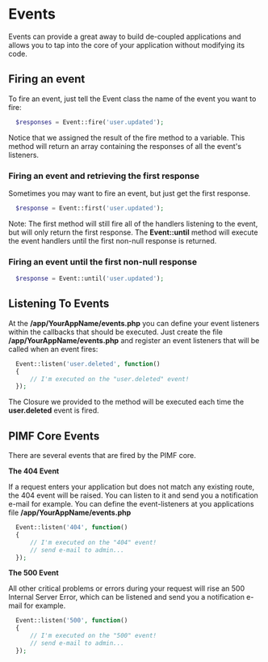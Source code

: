 # Events

Events can provide a great away to build de-coupled applications and allows you to tap into the core of your
application without modifying its code.

## Firing an event
To fire an event, just tell the Event class the name of the event you want to fire:

```php
  $responses = Event::fire('user.updated');
```
Notice that we assigned the result of the fire method to a variable. This method will return an array containing the
responses of all the event's listeners.

### Firing an event and retrieving the first response
Sometimes you may want to fire an event, but just get the first response.

```php
  $response = Event::first('user.updated');
```
Note: The first method will still fire all of the handlers listening to the event, but will only return the first response.
The **Event::until** method will execute the event handlers until the first non-null response is returned.

### Firing an event until the first non-null response

```php
  $response = Event::until('user.updated');
```

## Listening To Events
At the **/app/YourAppName/events.php** you can define your event listeners within the callbacks that should be executed.
Just create the file **/app/YourAppName/events.php** and register an event listeners that will be called when an event fires:

```php
  Event::listen('user.deleted', function()
  {
      // I'm executed on the "user.deleted" event!
  });
```
The Closure we provided to the method will be executed each time the **user.deleted** event is fired.


## PIMF Core Events

There are several events that are fired by the PIMF core.

**The 404 Event**

If a request enters your application but does not match any existing route, the 404 event will be raised.
You can listen to it and send you a notification e-mail for example. You can define the event-listeners
at you applications file **/app/YourAppName/events.php**

```php
  Event::listen('404', function()
  {
      // I'm executed on the "404" event!
      // send e-mail to admin...
  });
```

**The 500 Event**

All other critical problems or errors during your request will rise an 500 Internal Server Error, which can be listened
and send you a notification e-mail for example.


```php
  Event::listen('500', function()
  {
      // I'm executed on the "500" event!
      // send e-mail to admin...
  });
```
